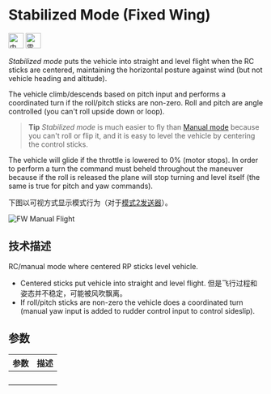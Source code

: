 # Stabilized Mode (Fixed Wing)

[<img src="../../assets/site/difficulty_medium.png" title="中等飞行难度" width="30px" />](../getting_started/flight_modes.md#key_difficulty)&nbsp;[<img src="../../assets/site/remote_control.svg" title="需要手动或遥控控制" width="30px" />](../getting_started/flight_modes.md#key_manual)&nbsp;

*Stabilized mode* puts the vehicle into straight and level flight when the RC sticks are centered, maintaining the horizontal posture against wind (but not vehicle heading and altitude).

The vehicle climb/descends based on pitch input and performs a coordinated turn if the roll/pitch sticks are non-zero. Roll and pitch are angle controlled (you can't roll upside down or loop).

> **Tip** *Stabilized mode* is much easier to fly than [Manual mode](#manual_fw) because you can't roll or flip it, and it is easy to level the vehicle by centering the control sticks.

The vehicle will glide if the throttle is lowered to 0% (motor stops). In order to perform a turn the command must beheld throughout the maneuver because if the roll is released the plane will stop turning and level itself (the same is true for pitch and yaw commands).

下图以可视方式显示模式行为（对于[模式2发送器](../getting_started/rc_transmitter_receiver.md#transmitters-for-aircraft)）。

![FW Manual Flight](../../images/flight_modes/manual_stabilized_FW.png)

## 技术描述

RC/manual mode where centered RP sticks level vehicle.

* Centered sticks put vehicle into straight and level flight. 但是飞行过程和姿态并不稳定，可能被风吹飘离。
* If roll/pitch sticks are non-zero the vehicle does a coordinated turn (manual yaw input is added to rudder control input to control sideslip).

## 参数

| 参数     | 描述 |
| ------ | -- |
| &nbsp; |    |

<!-- this document needs to be extended -->